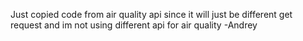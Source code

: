 Just copied code from air quality api since it will just be different get request and im not using different api for air quality -Andrey

